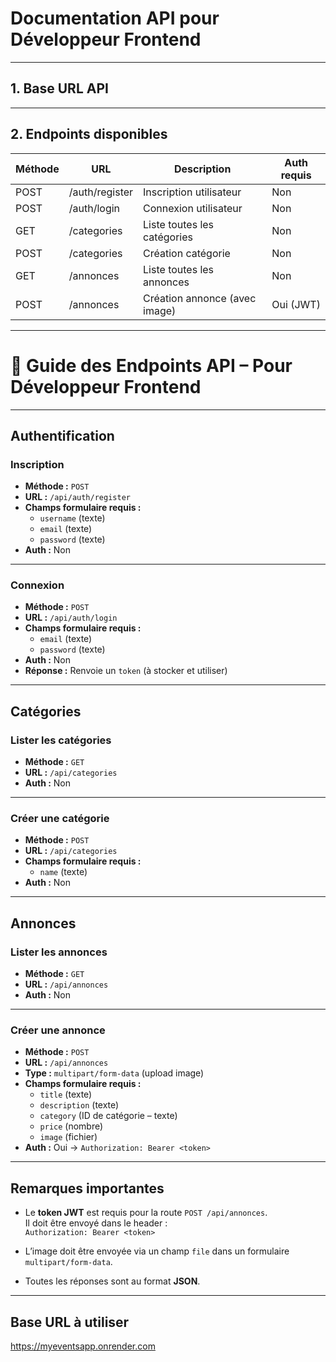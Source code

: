  

# Documentation API pour Développeur Frontend

---

## 1. Base URL API


---

## 2. Endpoints disponibles

| Méthode | URL                    | Description                         | Auth requis |
|---------|------------------------|-----------------------------------|-------------|
| POST    | /auth/register         | Inscription utilisateur            | Non         |
| POST    | /auth/login            | Connexion utilisateur              | Non         |
| GET     | /categories            | Liste toutes les catégories        | Non         |
| POST    | /categories            | Création catégorie                 | Non         |
| GET     | /annonces              | Liste toutes les annonces          | Non         |
| POST    | /annonces              | Création annonce (avec image)     | Oui (JWT)   |

---
# 📘 Guide des Endpoints API – Pour Développeur Frontend

---

##  Authentification

###  Inscription
- **Méthode :** `POST`
- **URL :** `/api/auth/register`
- **Champs formulaire requis :**
  - `username` (texte)
  - `email` (texte)
  - `password` (texte)
- **Auth :**  Non

---

###  Connexion
- **Méthode :** `POST`
- **URL :** `/api/auth/login`
- **Champs formulaire requis :**
  - `email` (texte)
  - `password` (texte)
- **Auth :**  Non
- **Réponse :** Renvoie un `token` (à stocker et utiliser)

---

##  Catégories

###  Lister les catégories
- **Méthode :** `GET`
- **URL :** `/api/categories`
- **Auth :**  Non

---

###  Créer une catégorie
- **Méthode :** `POST`
- **URL :** `/api/categories`
- **Champs formulaire requis :**
  - `name` (texte)
- **Auth :**  Non

---

##  Annonces

###  Lister les annonces
- **Méthode :** `GET`
- **URL :** `/api/annonces`
- **Auth :**  Non

---

###  Créer une annonce
- **Méthode :** `POST`
- **URL :** `/api/annonces`
- **Type :** `multipart/form-data` (upload image)
- **Champs formulaire requis :**
  - `title` (texte)
  - `description` (texte)
  - `category` (ID de catégorie – texte)
  - `price` (nombre)
  - `image` (fichier)
- **Auth :**  Oui → `Authorization: Bearer <token>`

---

##  Remarques importantes

- Le **token JWT** est requis pour la route `POST /api/annonces`.  
  Il doit être envoyé dans le header :  
  `Authorization: Bearer <token>`

- L’image doit être envoyée via un champ `file` dans un formulaire `multipart/form-data`.

- Toutes les réponses sont au format **JSON**.

---

##  Base URL à utiliser


https://myeventsapp.onrender.com
